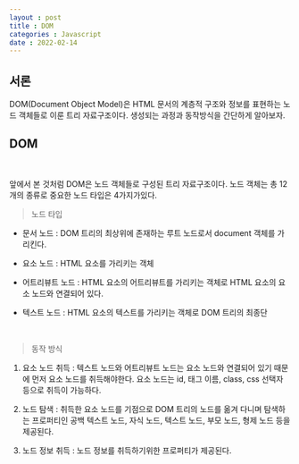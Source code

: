 ```yaml
---
layout : post
title : DOM
categories : Javascript
date : 2022-02-14
---
```

## 서론

DOM(Document Object Model)은 HTML 문서의 계층적 구조와 정보를 표현하는 노드 객체들로 이룬 트리 자료구조이다. 생성되는 과정과 동작방식을 간단하게 알아보자.

## DOM

<br>

앞에서 본 것처럼 DOM은 노드 객체들로 구성된 트리 자료구조이다. 노드 객체는 총 12개의 종류로 중요한 노드 타입은 4가지가있다.

> 노드 타입

* 문서 노드 : DOM 트리의 최상위에 존재하는 루트 노드로서 document 객체를 가리킨다.<br>

* 요소 노드 : HTML 요소를 가리키는 객체<br>

* 어트리뷰트 노드 : HTML 요소의 어트리뷰트를 가리키는 객체로 HTML 요소의 요소 노드와 연결되어 있다.<br>

* 텍스트 노드 : HTML 요소의 텍스트를 가리키는 객체로 DOM 트리의 최종단

<br>

> 동작 방식

1. 요소 노드 취득 : 텍스트 노드와 어트리뷰트 노드는 요소 노드와 연결되어 있기 때문에 먼저 요소 노드를 취득해야한다. 요소 노드는 id, 태그 이름, class, css 선택자 등으로 취득이 가능하다.<br>

2. 노드 탐색 : 취득한 요소 노드를 기점으로 DOM 트리의 노드를 옮겨 다니며 탐색하는 프로퍼티인 공백 텍스트 노드, 자식 노드, 텍스트 노드, 부모 노드, 형제 노드 등을 제공된다.<br>

3. 노드 정보 취득 : 노드 정보를 취득하기위한 프로퍼티가 제공된다.
